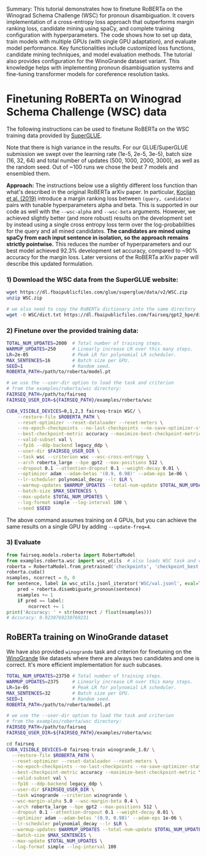 Summary: This tutorial demonstrates how to finetune RoBERTa on the Winograd Schema Challenge (WSC) for pronoun disambiguation. It covers implementation of a cross-entropy loss approach that outperforms margin ranking loss, candidate mining using spaCy, and complete training configuration with hyperparameters. The code shows how to set up data, train models with multiple GPUs (with single GPU adaptation), and evaluate model performance. Key functionalities include customized loss functions, candidate mining techniques, and model evaluation methods. The tutorial also provides configuration for the WinoGrande dataset variant. This knowledge helps with implementing pronoun disambiguation systems and fine-tuning transformer models for coreference resolution tasks.

# Finetuning RoBERTa on Winograd Schema Challenge (WSC) data

The following instructions can be used to finetune RoBERTa on the WSC training
data provided by [SuperGLUE](https://super.gluebenchmark.com/).

Note that there is high variance in the results. For our GLUE/SuperGLUE
submission we swept over the learning rate (1e-5, 2e-5, 3e-5), batch size (16,
32, 64) and total number of updates (500, 1000, 2000, 3000), as well as the
random seed. Out of ~100 runs we chose the best 7 models and ensembled them.

**Approach:** The instructions below use a slightly different loss function than
what's described in the original RoBERTa arXiv paper. In particular,
[Kocijan et al. (2019)](https://arxiv.org/abs/1905.06290) introduce a margin
ranking loss between `(query, candidate)` pairs with tunable hyperparameters
alpha and beta. This is supported in our code as well with the `--wsc-alpha` and
`--wsc-beta` arguments. However, we achieved slightly better (and more robust)
results on the development set by instead using a single cross entropy loss term
over the log-probabilities for the query and all mined candidates. **The
candidates are mined using spaCy from each input sentence in isolation, so the
approach remains strictly pointwise.** This reduces the number of
hyperparameters and our best model achieved 92.3% development set accuracy,
compared to ~90% accuracy for the margin loss. Later versions of the RoBERTa
arXiv paper will describe this updated formulation.

### 1) Download the WSC data from the SuperGLUE website:
```bash
wget https://dl.fbaipublicfiles.com/glue/superglue/data/v2/WSC.zip
unzip WSC.zip

# we also need to copy the RoBERTa dictionary into the same directory
wget -O WSC/dict.txt https://dl.fbaipublicfiles.com/fairseq/gpt2_bpe/dict.txt
```

### 2) Finetune over the provided training data:
```bash
TOTAL_NUM_UPDATES=2000  # Total number of training steps.
WARMUP_UPDATES=250      # Linearly increase LR over this many steps.
LR=2e-05                # Peak LR for polynomial LR scheduler.
MAX_SENTENCES=16        # Batch size per GPU.
SEED=1                  # Random seed.
ROBERTA_PATH=/path/to/roberta/model.pt

# we use the --user-dir option to load the task and criterion
# from the examples/roberta/wsc directory:
FAIRSEQ_PATH=/path/to/fairseq
FAIRSEQ_USER_DIR=${FAIRSEQ_PATH}/examples/roberta/wsc

CUDA_VISIBLE_DEVICES=0,1,2,3 fairseq-train WSC/ \
    --restore-file $ROBERTA_PATH \
    --reset-optimizer --reset-dataloader --reset-meters \
    --no-epoch-checkpoints --no-last-checkpoints --no-save-optimizer-state \
    --best-checkpoint-metric accuracy --maximize-best-checkpoint-metric \
    --valid-subset val \
    --fp16 --ddp-backend legacy_ddp \
    --user-dir $FAIRSEQ_USER_DIR \
    --task wsc --criterion wsc --wsc-cross-entropy \
    --arch roberta_large --bpe gpt2 --max-positions 512 \
    --dropout 0.1 --attention-dropout 0.1 --weight-decay 0.01 \
    --optimizer adam --adam-betas '(0.9, 0.98)' --adam-eps 1e-06 \
    --lr-scheduler polynomial_decay --lr $LR \
    --warmup-updates $WARMUP_UPDATES --total-num-update $TOTAL_NUM_UPDATES \
    --batch-size $MAX_SENTENCES \
    --max-update $TOTAL_NUM_UPDATES \
    --log-format simple --log-interval 100 \
    --seed $SEED
```

The above command assumes training on 4 GPUs, but you can achieve the same
results on a single GPU by adding `--update-freq=4`.

### 3) Evaluate
```python
from fairseq.models.roberta import RobertaModel
from examples.roberta.wsc import wsc_utils  # also loads WSC task and criterion
roberta = RobertaModel.from_pretrained('checkpoints', 'checkpoint_best.pt', 'WSC/')
roberta.cuda()
nsamples, ncorrect = 0, 0
for sentence, label in wsc_utils.jsonl_iterator('WSC/val.jsonl', eval=True):
    pred = roberta.disambiguate_pronoun(sentence)
    nsamples += 1
    if pred == label:
        ncorrect += 1
print('Accuracy: ' + str(ncorrect / float(nsamples)))
# Accuracy: 0.9230769230769231
```

## RoBERTa training on WinoGrande dataset
We have also provided `winogrande` task and criterion for finetuning on the
[WinoGrande](https://mosaic.allenai.org/projects/winogrande) like datasets
where there are always two candidates and one is correct.
It's more efficient implementation for such subcases.

```bash
TOTAL_NUM_UPDATES=23750 # Total number of training steps.
WARMUP_UPDATES=2375     # Linearly increase LR over this many steps.
LR=1e-05                # Peak LR for polynomial LR scheduler.
MAX_SENTENCES=32        # Batch size per GPU.
SEED=1                  # Random seed.
ROBERTA_PATH=/path/to/roberta/model.pt

# we use the --user-dir option to load the task and criterion
# from the examples/roberta/wsc directory:
FAIRSEQ_PATH=/path/to/fairseq
FAIRSEQ_USER_DIR=${FAIRSEQ_PATH}/examples/roberta/wsc

cd fairseq
CUDA_VISIBLE_DEVICES=0 fairseq-train winogrande_1.0/ \
  --restore-file $ROBERTA_PATH \
  --reset-optimizer --reset-dataloader --reset-meters \
  --no-epoch-checkpoints --no-last-checkpoints --no-save-optimizer-state \
  --best-checkpoint-metric accuracy --maximize-best-checkpoint-metric \
  --valid-subset val \
  --fp16 --ddp-backend legacy_ddp \
  --user-dir $FAIRSEQ_USER_DIR \
  --task winogrande --criterion winogrande \
  --wsc-margin-alpha 5.0 --wsc-margin-beta 0.4 \
  --arch roberta_large --bpe gpt2 --max-positions 512 \
  --dropout 0.1 --attention-dropout 0.1 --weight-decay 0.01 \
  --optimizer adam --adam-betas '(0.9, 0.98)' --adam-eps 1e-06 \
  --lr-scheduler polynomial_decay --lr $LR \
  --warmup-updates $WARMUP_UPDATES --total-num-update $TOTAL_NUM_UPDATES \
  --batch-size $MAX_SENTENCES \
  --max-update $TOTAL_NUM_UPDATES \
  --log-format simple --log-interval 100
```

